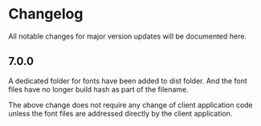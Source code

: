 # Changelog

All notable changes for major version updates will be documented here.

## 7.0.0

A dedicated folder for fonts have been added to dist folder. And the font files have no longer build hash as part of the filename.

The above change does not require any change of client application code unless the font files are addressed directly by the client application.
